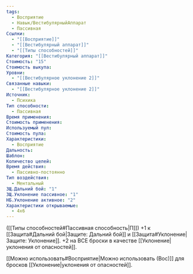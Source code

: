 ```yaml
---
tags:
  - Восприятие
  - Навык/ВестибулярныйАппарат
  - Пассивная
Ссылки:
  - "[[Восприятие]]"
  - "[[Вестибулярный аппарат]]"
  - "[[Типы способностей]]"
Категория: "[[Вестибулярный аппарат]]"
Стоимость: "15"
Стоимость выкупа: 
Уровни:
  - "[[Вестибулярное уклонение 2]]"
Связанные навыки:
  - "[[Вестибулярное уклонение 2]]"
Источник:
  - Психика
Тип способности:
  - Пассивная
Время применения: 
Стоимость применения: 
Используемый пул: 
Стоимость пула: 
Характеристики:
  - Восприятие
Дальность: 
Шаблон: 
Количество целей: 
Время действия:
  - Пассивно-постоянно
Тип воздействия:
  - Ментальный
ЗЩ.Дальний бой: "1"
ЗЩ.Уклонение пассивное: "1"
НБ.Уклонение активное: "2"
Характеристики открываемые:
  - 4x6
---
```

([[Типы способностей#Пассивная способность|П]]) +1 к [[Защита#Дальний бой|Защите: Дальний бой]] и [[Защита#Уклонение|Защите: Уклонение]]. +2 на ВСЕ броски в качестве [[Уклонение|уклонения от опасностей]]. 

[[Можно использовать#Восприятие|Можно использовать (Вос)]] для бросков [[Уклонение|уклонения от опасностей]].